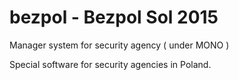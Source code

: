# bezpol - Bezpol Sol 2015
Manager system for security agency ( under MONO )

Special software for security agencies in Poland. 

